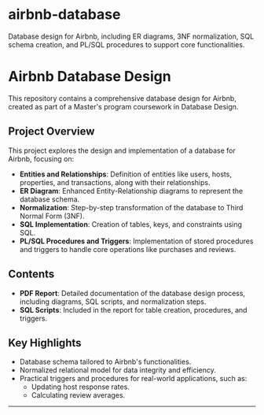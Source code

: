 # airbnb-database
Database design for Airbnb, including ER diagrams, 3NF normalization, SQL schema creation, and PL/SQL procedures to support core functionalities.
# Airbnb Database Design

This repository contains a comprehensive database design for Airbnb, created as part of a Master's program coursework in Database Design.

## Project Overview
This project explores the design and implementation of a database for Airbnb, focusing on:
- **Entities and Relationships**: Definition of entities like users, hosts, properties, and transactions, along with their relationships.
- **ER Diagram**: Enhanced Entity-Relationship diagrams to represent the database schema.
- **Normalization**: Step-by-step transformation of the database to Third Normal Form (3NF).
- **SQL Implementation**: Creation of tables, keys, and constraints using SQL.
- **PL/SQL Procedures and Triggers**: Implementation of stored procedures and triggers to handle core operations like purchases and reviews.

## Contents
- **PDF Report**: Detailed documentation of the database design process, including diagrams, SQL scripts, and normalization steps.
- **SQL Scripts**: Included in the report for table creation, procedures, and triggers.

## Key Highlights
- Database schema tailored to Airbnb's functionalities.
- Normalized relational model for data integrity and efficiency.
- Practical triggers and procedures for real-world applications, such as:
  - Updating host response rates.
  - Calculating review averages.

---